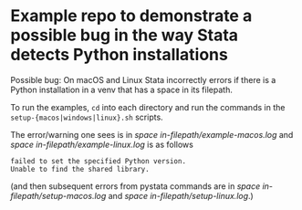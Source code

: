 # Example repo to demonstrate a possible bug in the way Stata detects Python installations

Possible bug: On macOS and Linux Stata incorrectly errors if there is a Python installation in a venv that has a space in its filepath.

To run the examples, `cd` into each directory and run the commands in the `setup-{macos|windows|linux}.sh` scripts.

The error/warning one sees is in _space in-filepath/example-macos.log_ and _space in-filepath/example-linux.log_ is as follows

```
failed to set the specified Python version.
Unable to find the shared library.
```

(and then subsequent errors from pystata commands are in _space in-filepath/setup-macos.log_ and _space in-filepath/setup-linux.log_.)
